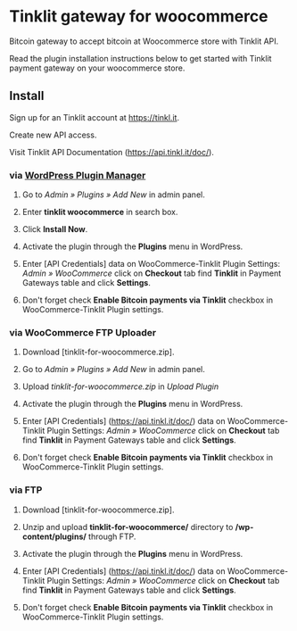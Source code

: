 # Tinklit gateway for woocommerce
Bitcoin gateway to accept bitcoin at Woocommerce store with Tinklit API.

Read the plugin installation instructions below to get started with Tinklit payment gateway on your woocommerce store.

## Install

Sign up for an Tinklit account at <https://tinkl.it>.

Create new API access.

Visit Tinklit API Documentation (https://api.tinkl.it/doc/).

### via [WordPress Plugin Manager](https://codex.wordpress.org/Plugins_Add_New_Screen)

1. Go to *Admin » Plugins » Add New* in admin panel.

2. Enter **tinklit woocommerce** in search box.

3. Click **Install Now**.

4. Activate the plugin through the **Plugins** menu in WordPress.

5. Enter [API Credentials] data on WooCommerce-Tinklit Plugin Settings: *Admin » WooCommerce* click on **Checkout** tab find **Tinklit** in Payment Gateways table and click **Settings**.

6. Don't forget check **Enable Bitcoin payments via Tinklit** checkbox in WooCommerce-Tinklit Plugin settings.

### via WooCommerce FTP Uploader

1. Download [tinklit-for-woocommerce.zip].

2. Go to *Admin » Plugins » Add New* in admin panel.

3. Upload *tinklit-for-woocommerce.zip* in *Upload Plugin*

4. Activate the plugin through the **Plugins** menu in WordPress.

5. Enter [API Credentials] (https://api.tinkl.it/doc/) data on WooCommerce-Tinklit Plugin Settings: *Admin » WooCommerce* click on **Checkout** tab find **Tinklit** in Payment Gateways table and click **Settings**.

6. Don't forget check **Enable Bitcoin payments via Tinklit** checkbox in WooCommerce-Tinklit Plugin settings.

### via FTP

1. Download [tinklit-for-woocommerce.zip].

2. Unzip and upload **tinklit-for-woocommerce/** directory to **/wp-content/plugins/** through FTP.

3. Activate the plugin through the **Plugins** menu in WordPress.

4. Enter [API Credentials] (https://api.tinkl.it/doc/) data on WooCommerce-Tinklit Plugin Settings: *Admin » WooCommerce* click on **Checkout** tab find **Tinklit** in Payment Gateways table and click **Settings**.

5. Don't forget check **Enable Bitcoin payments via Tinklit** checkbox in WooCommerce-Tinklit Plugin settings.
